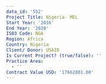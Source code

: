 ```yaml
---
data_id: '552'
Project Title: Nigeria- MEL
Start Year: '2016'
End Year: '2020'
ISO3 Code: NGA
Region: Africa
Country: Nigeria
Client/ Donor: USAID
Is Current Project? (true/false): ''
Practice Area:
  - ''
Contract Value USD: '17662801.00'
---
```

